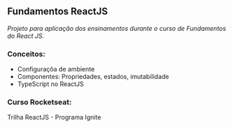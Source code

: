 ## Fundamentos ReactJS

*Projeto para aplicação dos ensinamentos durante o curso de Fundamentos do React JS.*

### Conceitos:

- Configuraçõa de ambiente
- Componentes: Propriedades, estados, imutabilidade
- TypeScript no ReactJS

### Curso Rocketseat:

Trilha ReactJS - Programa Ignite